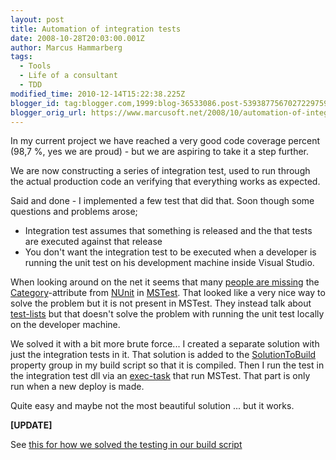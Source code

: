 ```yaml
---
layout: post
title: Automation of integration tests
date: 2008-10-28T20:03:00.001Z
author: Marcus Hammarberg
tags:
  - Tools
  - Life of a consultant
  - TDD
modified_time: 2010-12-14T15:22:38.225Z
blogger_id: tag:blogger.com,1999:blog-36533086.post-5393877567027229759
blogger_orig_url: https://www.marcusoft.net/2008/10/automation-of-integration-tests.html
---
```


In my current project we have reached a very good code coverage percent
(98,7 %, yes we are proud) - but we are aspiring to take it a step
further.

We are now constructing a series of integration test, used to run
through the actual production code an verifying that everything works as
expected.

Said and done - I implemented a few test that did that. Soon though some
questions and problems arose;

- Integration test assumes that something is released and the that
    tests are executed against that release
- You don't want the integration test to be executed when a developer
    is running the unit test on his development machine inside Visual
    Studio.

When looking around on the net it seems that many [people are
missing](http://timstall.dotnetdevelopersjournal.com/getting_categories_for_mstest_just_like_nunit.htm)
the
[Category](http://www.nunit.org/index.php?p=category&r=2.2)-attribute
from [NUnit](http://www.nunit.org/) in
[MSTest](http://msdn.microsoft.com/en-us/library/ms182489(VS.80).aspx).
That looked like a very nice way to solve the problem but it is not
present in MSTest. They instead talk about
[test-lists](http://geekswithblogs.net/colinbo/archive/2006/03/12/72122.aspx)
but that doesn't solve the problem with running the unit test locally on
the developer machine.

We solved it with a bit more brute force... I created a separate
solution with just the integration tests in it. That solution is added
to the
[SolutionToBuild](http://msdn.microsoft.com/en-us/library/bb399127.aspx)
property group in my build script so that it is compiled. Then I run the
test in the integration test dll via an
[exec-task](http://msdn.microsoft.com/en-us/library/x8zx72cd.aspx) that
run MSTest. That part is only run when a new deploy is made.

Quite easy and maybe not the most beautiful solution ... but it works.

**[UPDATE]**

See <a
href="https://www.marcusoft.net/2008/10/how-to-run-mstest-with-publish.html"
target="_blank">this for how we solved the testing in our build
script</a>

